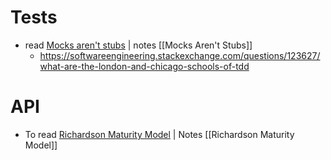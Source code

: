 # Tests
* <span class="chip read">read</span> [Mocks aren't stubs](https://martinfowler.com/articles/mocksArentStubs.html) | <span class="chip note" >notes</span>  [[Mocks Aren't Stubs]]
	* https://softwareengineering.stackexchange.com/questions/123627/what-are-the-london-and-chicago-schools-of-tdd
# API
* <span class="chip to-read">To read</span> [Richardson Maturity Model](https://martinfowler.com/articles/richardsonMaturityModel.html) | <span class="chip note">Notes</span> [[Richardson Maturity Model]]